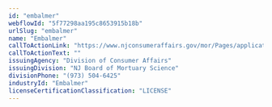 ```yaml
---
id: "embalmer"
webflowId: "5f77298aa195c8653915b18b"
urlSlug: "embalmer"
name: "Embalmer"
callToActionLink: "https://www.njconsumeraffairs.gov/mor/Pages/applications.aspx"
callToActionText: ""
issuingAgency: "Division of Consumer Affairs"
issuingDivision: "NJ Board of Mortuary Science"
divisionPhone: "(973) 504-6425"
industryId: "Embalmer"
licenseCertificationClassification: "LICENSE"
---
```

